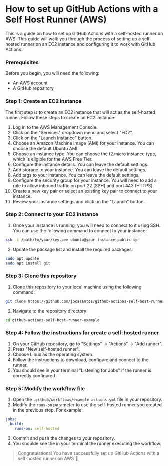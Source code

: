 # How to set up GitHub Actions with a Self Host Runner (AWS)

This is a guide on how to set up GitHub Actions with a self-hosted runner on AWS. This guide will walk you through the process of setting up a self-hosted runner on an EC2 instance and configuring it to work with GitHub Actions.

### Prerequisites

Before you begin, you will need the following:

- An AWS account
- A GitHub repository

### Step 1: Create an EC2 instance

The first step is to create an EC2 instance that will act as the self-hosted runner. Follow these steps to create an EC2 instance:

1. Log in to the AWS Management Console.
2. Click on the "Services" dropdown menu and select "EC2".
3. Click on the "Launch Instance" button.
4. Choose an Amazon Machine Image (AMI) for your instance. You can choose the default Ubuntu AMI.
5. Choose an instance type. You can choose the t2.micro instance type, which is eligible for the AWS Free Tier.
6. Configure the instance details. You can leave the default settings.
7. Add storage to your instance. You can leave the default settings.
8. Add tags to your instance. You can leave the default settings.
9. Configure the security group for your instance. You will need to add a rule to allow inbound traffic on port 22 (SSH) and port 443 (HTTPS).
10. Create a new key pair or select an existing key pair to connect to your instance.
11. Review your instance settings and click on the "Launch" button.

### Step 2: Connect to your EC2 instance

1. Once your instance is running, you will need to connect to it using SSH. You can use the following command to connect to your instance:

```bash
ssh -i /path/to/your/key.pem ubuntu@your-instance-public-ip
```

2. Update the package list and install the required packages:

```bash
sudo apt update
sudo apt install git
```

### Step 3: Clone this repository

1. Clone this repository to your local machine using the following command:

```bash
git clone https://github.com/jocasantos/github-actions-self-host-runner-example.git
```

2. Navigate to the repository directory:

```bash
cd github-actions-self-host-runner-example
```

### Step 4: Follow the instructions for create a self-hosted runner

1. On your GitHub repository, go to "Settings" -> "Actions" -> "Add runner".
2. Press "New self-hosted runner".
3. Choose Linux as the operating system.
4. Follow the instructions to download, configure and connect to the runner.
5. You should see in your terminal "Listening for Jobs" if the runner is correctly configured.

### Step 5: Modify the workflow file

1. Open the `.github/workflows/example-actions.yml` file in your repository.
2. Modify the `runs-on` parameter to use the self-hosted runner you created in the previous step. For example:

```yaml
jobs:
  build:
    runs-on: self-hosted
```

3. Commit and push the changes to your repository.
4. You shoulde see the in your terminal the runner executing the workflow.

> Congratulations! You have successfully set up GitHub Actions with a self-hosted runner on AWS :tada:







